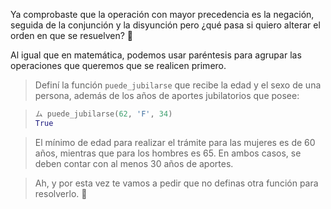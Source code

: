 Ya comprobaste que la operación con mayor precedencia es la negación, seguida de la conjunción y la disyunción pero ¿qué pasa si quiero alterar el orden en que se resuelven? :thought_balloon:

Al igual que en matemática, podemos usar paréntesis para agrupar las operaciones que queremos que se realicen primero.

> Definí la función `puede_jubilarse` que recibe la edad y el sexo de una persona, además de los años de aportes jubilatorios que posee:

> ```python
> ム puede_jubilarse(62, 'F', 34)
> True
> ```

> El mínimo de edad para realizar el trámite para las mujeres es de 60 años, mientras que para los hombres es 65. En ambos casos, se deben contar con al menos 30 años de aportes.


> Ah, y por esta vez te vamos a pedir que no definas otra función para resolverlo. :see_no_evil:
